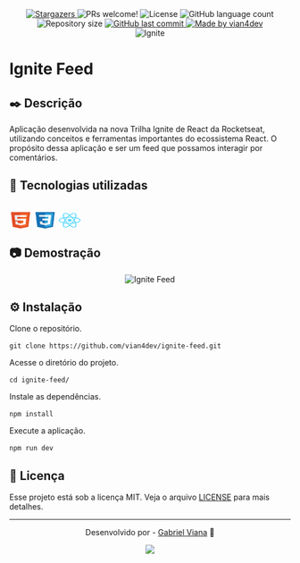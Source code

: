 <div align="center">
  <a href="https://github.com/vian4dev/ignite-feed/stargazers">
    <img alt="Stargazers" src="https://img.shields.io/github/stars/vian4dev/ignite-feed?style=social">
  </a>
  
  <img alt="PRs welcome!" src="https://img.shields.io/static/v1?label=PRs&message=welcome&color=7159c1&labelColor=000000" />
  <img alt="License" src="https://img.shields.io/static/v1?label=license&message=MIT&color=7159c1&labelColor=000000">
  <img alt="GitHub language count" src="https://img.shields.io/github/languages/count/vian4dev/ignite-feed?color=%2304D361">
  <img alt="Repository size" src="https://img.shields.io/github/repo-size/vian4dev/ignite-feed">
	
  <a href="https://github.com/vian4dev/ignite-feed/commits/master">
    <img alt="GitHub last commit" src="https://img.shields.io/github/last-commit/vian4dev/ignite-feed">
  </a>
  
  <a href="https://www.linkedin.com/in/vianadev/">
    <img alt="Made by vian4dev" src="https://img.shields.io/badge/made%20by-vian4dev-%2304D361">
  </a>
</div>

<div align="center">
  <img src="https://www.rocketseat.com.br/assets/logos/ignite-reduced.svg" width="150" height="150" alt="Ignite">
</div>

# Ignite Feed

## ✒️ Descrição
Aplicação desenvolvida na nova Trilha Ignite de React da Rocketseat, utilizando conceitos e ferramentas importantes do ecossistema React. O propósito dessa aplicação e ser um feed que possamos interagir por comentários.

## 🚀 Tecnologias utilizadas
<div style="display: inline_block"><br>
  <img align="center" alt="img-html" height="30" width="40" src="https://raw.githubusercontent.com/devicons/devicon/master/icons/html5/html5-original.svg">

  <img align="center" alt="img-css" height="30" width="40" src="https://raw.githubusercontent.com/devicons/devicon/master/icons/css3/css3-original.svg">
  
  <img align="center" alt="img-javascript" height="30" width="40" src="https://raw.githubusercontent.com/devicons/devicon/master/icons/react/react-original.svg">
</div>

## 📷 Demostração
<div align="center">
  <img src="https://i.ibb.co/N9w81wg/ignite-feed.png" alt="Ignite Feed" border="0">
</div>

## ⚙️ Instalação
Clone o repositório.
~~~
git clone https://github.com/vian4dev/ignite-feed.git
~~~
Acesse o diretório do projeto.
~~~
cd ignite-feed/
~~~
Instale as dependências.
~~~
npm install
~~~
Execute a aplicação.
~~~
npm run dev
~~~

## 📝 Licença
Esse projeto está sob a licença MIT. Veja o arquivo [LICENSE](LICENSE) para mais detalhes.

---
<div align="center"> 
 <p>Desenvolvido por - <a href="https://github.com/vian4dev">Gabriel Viana</a> 🤖</p>
 
 <a href="https://www.linkedin.com/in/vianadev" target="_blank"><img src="https://img.shields.io/badge/-LinkedIn-%230077B5?style=for-the-badge&logo=linkedin&logoColor=white" target="_blank"></a> 
</div>
